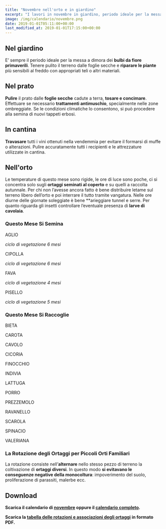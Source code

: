 ```yaml
---
title: "Novembre nell'orto e in giardino"
excerpt: "I lavori in novembre in giardino, periodo ideale per la messa a dimora dei bulbi da fiore primaverili. Concimare il prato e riparare alcune piante dal freddo."
image: /img/calendario/novembre.png
date: 2019-01-01T05:11:00+00:00
last_modified_at: 2019-01-01T17:15:00+00:00
---
```

## Nel giardino
E’ sempre il periodo ideale per la messa
a dimora dei **bulbi da fiore primaverili**.
Tenere pulito il terreno dalle foglie secche e **riparare le piante**
più sensibili al freddo con appropriati teli o altri materiali.

## Nel prato
**Pulire** il prato dalle
**foglie secche** cadute a terra,
**tosare e concimare**. Effettuare
se necessario **trattamenti antimuschio**,
specialmente nelle zone ombreggiate.
Se le condizioni climatiche lo
consentono, si può procedere alla
semina di nuovi tappeti erbosi.

## In cantina
**Travasare** tutti i
vini ottenuti nella vendemmia
per evitare il formarsi di muffe o
alterazioni. Pulire accuratamente tutti i
recipienti e le attrezzature utilizzate in
cantina.

## Nell'orto
Le temperature di questo mese sono rigide, le ore di luce sono poche,
ci si concentra solo sugli **ortaggi seminati al coperto**
e su quelli a raccolta autunnale.
Per chi non l’avesse ancora fatto è bene distribuire letame sul terreno libero
dell’orto e poi interrare il tutto tramite vangatura.
Nelle ore diurne delle giornate soleggiate è bene **arieggiare tunnel e serre.
Per quanto riguarda gli insetti controllare l’eventuale presenza di **larve di cavolaia**.


### Questo Mese Si Semina
AGLIO

*ciclo di vegetazione 6 mesi*

CIPOLLA

*ciclo di vegetazione 6 mesi*

FAVA

*ciclo di vegetazione 4 mesi*

PISELLO

*ciclo di vegetazione 5 mesi*

### Questo Mese Si Raccoglie
BIETA

CAROTA

CAVOLO

CICORIA

FINOCCHIO

INDIVIA

LATTUGA

PORRO

PREZZEMOLO  

RAVANELLO

SCAROLA

SPINACIO

VALERIANA

### La Rotazione degli Ortaggi per Piccoli Orti Familiari
La rotazione consiste nell’**alternare** nello stesso pezzo di terreno la coltivazione di **ortaggi diversi**. In questo modo **si evitavano le conseguenze negative della monocoltura**: impoverimento del suolo, proliferazione di parassiti, malerbe ecc.

## Download
<p>
  <strong>
    Scarica il calendario di <a href="/download/calendari/2019/pg_0011.pdf" download="novembre2019.pdf" title="Scarica in formato PDF il calendario di novembre 2019">
    novembre</a> oppure il <a href="/calendario-di-giardinaggio/" title="calendario di giardinaggio 2019">calendario completo</a>.
  </strong>
</p>

<p><strong>Scarica la <a href="/download/la-rotazione-degli-ortaggi-per-piccoli-orti-familiari.pdf" download="rotazioneOrtaggi.pdf" title="La Rotazione degli Ortaggi per Piccoli Orti Familiari">tabella delle rotazioni e associazioni degli ortaggi</a> in formato PDF.</strong></p>

